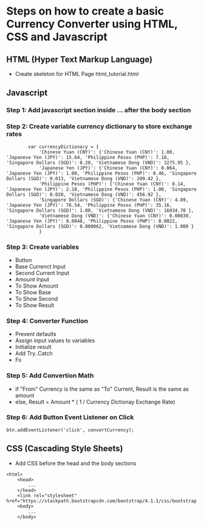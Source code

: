 # Steps on how to create a basic Currency Converter using HTML, CSS and Javascript

## HTML (Hyper Text Markup Language)
- Create skeleton for HTML Page html_tutorial.html

## Javascript
### Step 1: Add javascript section <script> ... </script> inside <html> ... </html> after the body section

### Step 2: Create variable currency dictionary to store exchange rates
```
        var currencyDictionary = {
            'Chinese Yuan (CNY)': {'Chinese Yuan (CNY)': 1.00, 'Japanese Yen (JPY)': 15.64, 'Philippine Pesos (PHP)': 7.18, 'Singapore Dollars (SGD)': 0.20, 'Vietnamese Dong (VND)': 3275.95 },
            'Japanese Yen (JPY)': {'Chinese Yuan (CNY)': 0.064, 'Japanese Yen (JPY)': 1.00, 'Philippine Pesos (PHP)': 0.46, 'Singapore Dollars (SGD)': 0.013, 'Vietnamese Dong (VND)': 209.42 },
            'Philippine Pesos (PHP)': {'Chinese Yuan (CNY)': 0.14, 'Japanese Yen (JPY)': 2.18, 'Philippine Pesos (PHP)': 1.00, 'Singapore Dollars (SGD)': 0.028, 'Vietnamese Dong (VND)': 456.92 },
            'Singapore Dollars (SGD)': {'Chinese Yuan (CNY)': 4.89, 'Japanese Yen (JPY)': 76.54, 'Philippine Pesos (PHP)': 35.16, 'Singapore Dollars (SGD)': 1.00, 'Vietnamese Dong (VND)': 16034.70 },                                 
            'Vietnamese Dong (VND)': {'Chinese Yuan (CNY)': 0.00030, 'Japanese Yen (JPY)': 0.0048, 'Philippine Pesos (PHP)': 0.0022, 'Singapore Dollars (SGD)': 0.000062, 'Vietnamese Dong (VND)': 1.000 }
            }
```

### Step 3: Create variables
- Button
- Base Currenct Input
- Second Current Input
- Amount Input
- To Show Amount
- To Show Base
- To Show Second
- To Show Result

### Step 4: Converter Function
- Prevent defaults
- Assign input values to variables
- Initialize result
- Add Try..Catch
- Fo

### Step 5: Add Convertion Math
- if "From" Currency is the same as "To" Current, Result is the same as amount
- else, Result = Amount * ( 1 / Currency Dictionay Exchange Rate)

### Step 6: Add Button Event Listener on Click
```
btn.addEventListener('click', convertCurrency);
```

## CSS (Cascading Style Sheets)
- Add CSS before the head and the body sections
```
<html>
    <head>
        ...
    </head>
    <link rel="stylesheet" href="https://stackpath.bootstrapcdn.com/bootstrap/4.1.1/css/bootstrap.min.css">
    <body>
        ...
    </body>    
```